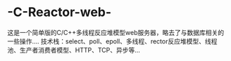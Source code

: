 # -C-Reactor-web-
这是一个简单版的C/C++多线程反应堆模型web服务器，略去了与数据库相关的一些操作....
技术栈：select、poll、epoll、多线程、rector反应堆模型、线程池、生产者消费者模型、HTTP、TCP、异步等...

